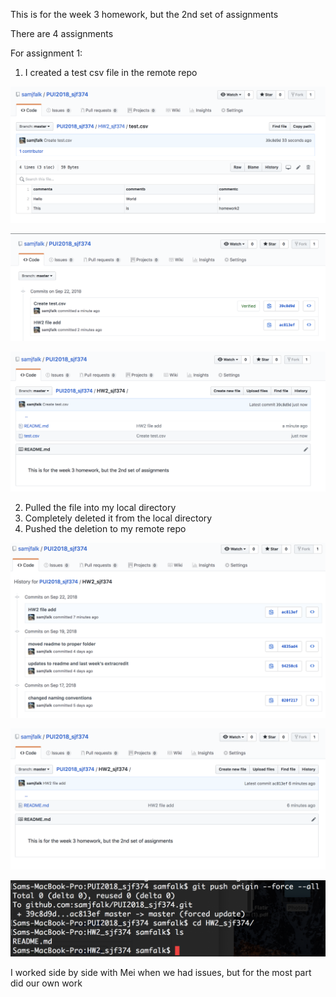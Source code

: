 This is for the week 3 homework, but the 2nd set of assignments

There are 4 assignments

For assignment 1:
1. I created a test csv file in the remote repo

![alt text](https://github.com/samjfalk/PUI2018_sjf374/blob/master/HW3_sjf374/screenshots/test_file.png)

![alt text](https://github.com/samjfalk/PUI2018_sjf374/blob/master/HW3_sjf374/screenshots/Test_file_created.png)

![alt_text](https://github.com/samjfalk/PUI2018_sjf374/blob/master/HW3_sjf374/screenshots/test_file_created_2.png)

2. Pulled the file into my local directory
3. Completely deleted it from the local directory 
4. Pushed the deletion to my remote repo

![alt_text](https://github.com/samjfalk/PUI2018_sjf374/blob/master/HW3_sjf374/screenshots/End_result.png)

![alt_text](https://github.com/samjfalk/PUI2018_sjf374/blob/master/HW3_sjf374/screenshots/End_result2.png)

![alt_text](https://github.com/samjfalk/PUI2018_sjf374/blob/master/HW3_sjf374/screenshots/End_result3.png)


I worked side by side with Mei when we had issues, but for the most part did our own work
